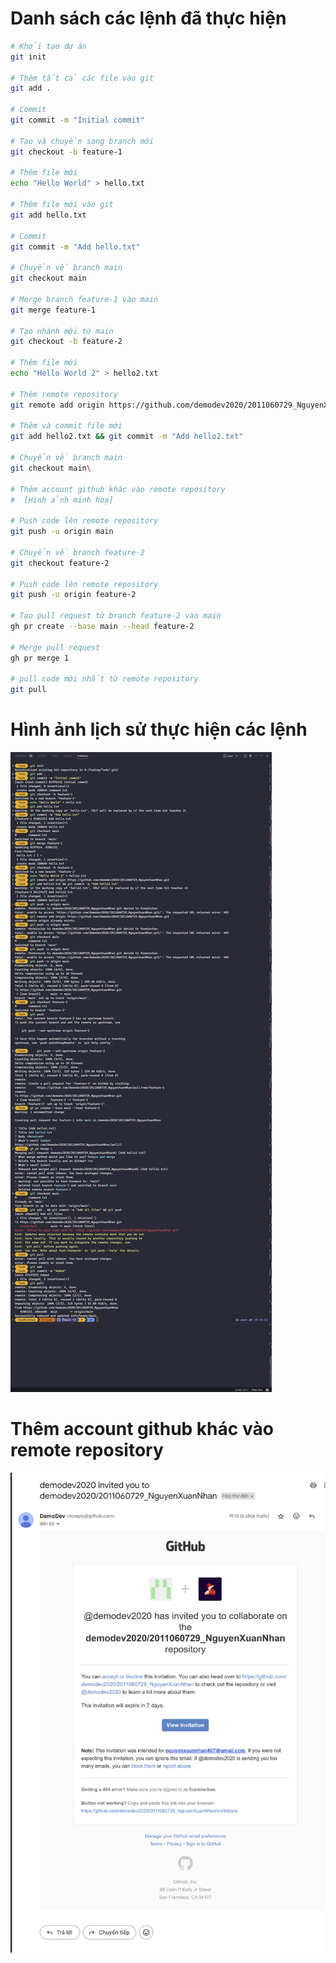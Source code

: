 # Danh sách các lệnh đã thực hiện

```bash
# Khởi tạo dự án
git init

# Thêm tất cả các file vào git
git add .

# Commit
git commit -m "Initial commit"

# Tạo và chuyển sang branch mới
git checkout -b feature-1

# Thêm file mới
echo "Hello World" > hello.txt

# Thêm file mới vào git
git add hello.txt

# Commit
git commit -m "Add hello.txt"

# Chuyển về branch main
git checkout main

# Merge branch feature-1 vào main
git merge feature-1

# Tạo nhánh mới từ main
git checkout -b feature-2

# Thêm file mới
echo "Hello World 2" > hello2.txt

# Thêm remote repository
git remote add origin https://github.com/demodev2020/2011060729_NguyenXuanNhan.git

# Thêm và commit file mới
git add hello2.txt && git commit -m "Add hello2.txt"

# Chuyển về branch main
git checkout main\

# Thêm account github khác vào remote repository
#  [Hình ảnh minh hoạ]

# Push code lên remote repository
git push -u origin main

# Chuyển về branch feature-2
git checkout feature-2

# Push code lên remote repository
git push -u origin feature-2

# Tạo pull request từ branch feature-2 vào main
gh pr create --base main --head feature-2

# Merge pull request
gh pr merge 1

# pull code mới nhất từ remote repository
git pull

```

# Hình ảnh lịch sử thực hiện các lệnh

![Hình ảnh lịch sử commit](command.png)

# Thêm account github khác vào remote repository

![Hình ảnh thêm account github khác vào remote repository](acc.png)
